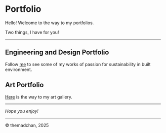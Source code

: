 # Portfolio
Hello! Welcome to the way to my portfolios.

Two things, I have for you!

---

## Engineering and Design Portfolio
Follow [me](https://TheMadChan.github.io/Portfolio/EngineeringDesign.htm) to see some of my works of passion for sustainability in built environment.

## Art Portfolio
[Here](https://TheMadChan.github.io/Portfolio/Art.htm) is the way to my art gallery.

---

_Hope you enjoy!_

---
© themadchan, 2025
